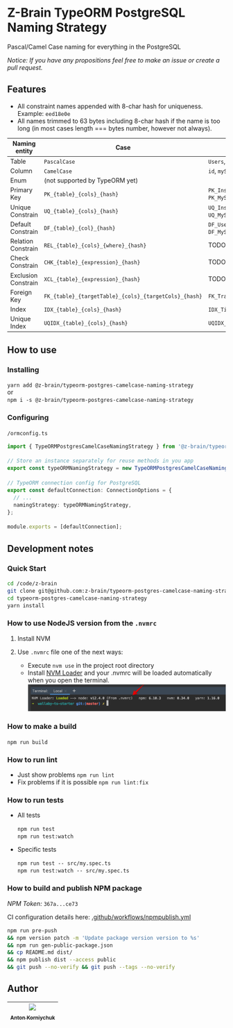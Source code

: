 # Z-Brain TypeORM PostgreSQL Naming Strategy

Pascal/Camel Case naming for everything in the PostgreSQL

*Notice: If you have any propositions feel free to make an issue or create a pull request.*

## Features

* All constraint names appended with 8-char hash for uniqueness. Example: `eed18e0e`
* All names trimmed to 63 bytes including 8-char hash if the name is too long (in most cases length === bytes number, however not always).

Naming entity       | Case                                                  | Examples
--------------------|-------------------------------------------------------|--------
Table               | `PascalCase`                                          | `Users`, `MySuperTable`
Column              | `CamelCase`                                           | `id`, `mySuperColumn`
Enum                | (not supported by TypeORM yet)                        |
Primary Key         | `PK_{table}_{cols}_{hash}`                            | `PK_Instruments_id_bd441074`, `PK_MySuperTable_email,pwdHash_d1d1d1d1`
Unique Constrain    | `UQ_{table}_{cols}_{hash}`                            | `UQ_Instruments_code_051d8d38`, `UQ_MySuperTable_firstName,lastName_d1d1d1d1`
Default Constrain   | `DF_{table}_{col}_{hash}`                             | `DF_Users_email_d1d1d1d1`, `DF_MySuperTable_firstName_d1d1d1d1`
Relation Constrain  | `REL_{table}_{cols}_{where}_{hash}`                   | TODO example
Check Constrain     | `CHK_{table}_{expression}_{hash}`                     | TODO example
Exclusion Constrain | `XCL_{table}_{expression}_{hash}`                     | TODO example
Foreign Key         | `FK_{table}_{targetTable}_{cols}_{targetCols}_{hash}` | `FK_TradingPairs_Instruments_quotedInstrumentId_id_fc68de3f`
Index               | `IDX_{table}_{cols}_{hash}`                           | `IDX_Tickers_exchangeId,symbol_c8090854`
Unique Index        | `UQIDX_{table}_{cols}_{hash}`                         | `UQIDX_Tickers_exchangeId,symbol_c8090854`

## How to use

### Installing

`yarn add @z-brain/typeorm-postgres-camelcase-naming-strategy`  
or  
`npm i -s @z-brain/typeorm-postgres-camelcase-naming-strategy`

### Configuring

`/ormconfig.ts`
```typescript
import { TypeORMPostgresCamelCaseNamingStrategy } from '@z-brain/typeorm-postgres-camelcase-naming-strategy';

// Store an instance separately for reuse methods in you app
export const typeORMNamingStrategy = new TypeORMPostgresCamelCaseNamingStrategy();

// TypeORM connection config for PostgreSQL
export const defaultConnection: ConnectionOptions = {
  // ...
  namingStrategy: typeORMNamingStrategy,
};

module.exports = [defaultConnection];
```

## Development notes

### Quick Start

```bash
cd /code/z-brain
git clone git@github.com:z-brain/typeorm-postgres-camelcase-naming-strategy.git
cd typeorm-postgres-camelcase-naming-strategy
yarn install
```

### How to use NodeJS version from the `.nvmrc`

1. Install NVM
2. Use `.nvmrc` file one of the next ways:

    * Execute `nvm use` in the project root directory
    * Install [NVM Loader](https://github.com/korniychuk/ankor-shell) and your .nvmrc will be loaded automatically when you open the terminal.
      ![NVM Loader demo](./resources/readme.nvm-loader.png)

### How to make a build

`npm run build`

### How to run lint

* Just show problems `npm run lint`
* Fix problems if it is possible `npm run lint:fix`

### How to run tests

* All tests

  `npm run test`  
  `npm run test:watch`
* Specific tests

  `npm run test -- src/my.spec.ts`  
  `npm run test:watch -- src/my.spec.ts`

### How to build and publish NPM package

*NPM Token:* `367a...ce73`

CI configuration details here: [.github/workflows/npmpublish.yml](.github/workflows/npmpublish.yml)

```bash
npm run pre-push
&& npm version patch -m 'Update package version version to %s'
&& npm run gen-public-package.json
&& cp README.md dist/
&& npm publish dist --access public
&& git push --no-verify && git push --tags --no-verify
```

## Author

| [<img src="https://www.korniychuk.pro/avatar.jpg" width="100px;"/><br /><sub>Anton Korniychuk</sub>](https://korniychuk.pro) |
| :---: |
